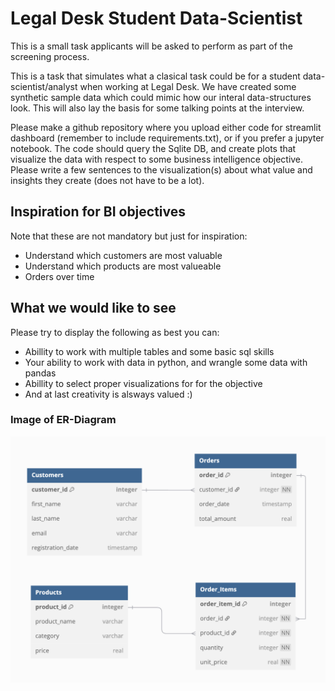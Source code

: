 # Legal Desk Student Data-Scientist
This is a small task applicants will be asked to perform as part of the screening process. 

This is a task that simulates what a clasical task could be for a student data-scientist/analyst when working at Legal Desk. We have created some synthetic sample data which could mimic how our interal data-structures look. This will also lay the basis for some talking points at the interview. 

Please make a github repository where you upload either code for streamlit dashboard (remember to include requirements.txt), or if you prefer a jupyter notebook. The code should query the Sqlite DB, and create plots that visualize the data with respect to some business intelligence objective. Please write a few sentences to the visualization(s) about what value and insights they create (does not have to be a lot). 

## Inspiration for BI objectives
Note that these are not mandatory but just for inspiration: 
- Understand which customers are most valuable
- Understand which products are most valueable
- Orders over time

## What we would like to see
Please try to display the following as best you can: 
- Abillity to work with multiple tables and some basic sql skills
- Your ability to work with data in python, and wrangle some data with pandas
- Abillity to select proper visualizations for for the objective 
- And at last creativity is alsways valued :)

### Image of ER-Diagram
![Alt text](ER_Diagram.png)
